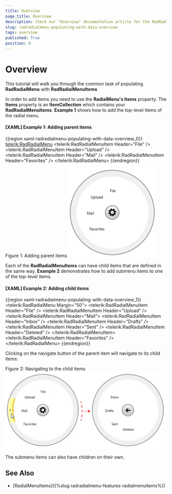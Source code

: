 ```yaml
---
title: Overview
page_title: Overview
description: Check our "Overview" documentation article for the RadRadialMenu WPF control.
slug: radradialmenu-populating-with-data-overview
tags: overview
published: True
position: 0
---
```


# Overview

This tutorial will walk you through the common task of populating __RadRadialMenu__ with __RadRadialMenuItems__

In order to add items you need to use the __RadialMenu's Items__ property. The __Items__ property is an __ItemCollection__ which contains your __RadRadialMenuItems__. __Example 1__ shows how to add the top-level items of the radial menu.        

#### __[XAML] Example 1: Adding parent items__

{{region xaml-radradialmenu-populating-with-data-overview_0}}
	<telerik:RadRadialMenu>
	    <telerik:RadRadialMenuItem Header="File" />
	    <telerik:RadRadialMenuItem Header="Upload" />
	    <telerik:RadRadialMenuItem Header="Mail" />
	    <telerik:RadRadialMenuItem Header="Favorites" />
	</telerik:RadRadialMenu>
{{endregion}}

Figure 1: Adding parent items
![Rad Radial Menu Populating with data 01](images/RadRadialMenu_Populating_with_data_01.png)

Each of the __RadRadialMenuItems__ can have child items that are defined in the same way. __Example 2__ demonstrates how to add submenu items to one of the top-level items.        

#### __[XAML] Example 2: Adding child items__

{{region xaml-radradialmenu-populating-with-data-overview_1}}
	<telerik:RadRadialMenu Margin="50">
	    <telerik:RadRadialMenuItem Header="File" />
	    <telerik:RadRadialMenuItem Header="Upload" />
	    <telerik:RadRadialMenuItem Header="Mail">
	        <telerik:RadRadialMenuItem Header="Inbox" />
	        <telerik:RadRadialMenuItem Header="Drafts" />
	        <telerik:RadRadialMenuItem Header="Sent" />
	        <telerik:RadRadialMenuItem Header="Deleted" />
	    </telerik:RadRadialMenuItem>
	    <telerik:RadRadialMenuItem Header="Favorites" />
	</telerik:RadRadialMenu>
{{endregion}}

Clicking on the navigate button of the parent item will navigate to its child items:

Figure 2: Navigating to the child items
![Rad Radial Menu Populating with data 02](images/RadRadialMenu_Populating_with_data_02.png)

The submenu items can also have children on their own.

## See Also

 * [RadialMenuItems]({%slug radradialmenu-features-radialmenuitems%})
